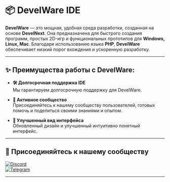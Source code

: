 # 📦 **DevelWare IDE**

**DevelWare** — это мощная, удобная среда разработки, созданная на основе **DevelNext**. Она предназначена для быстрого создания программ, простых 2D-игр и функциональных прототипов для **Windows, Linux, Mac**. Благодаря использованию языка **PHP**, **DevelWare** обеспечивает низкий порог вхождения и ускоренную разработку.

---

## ✨ **Преимущества работы с DevelWare:**

- **🛠️ Долгосрочная поддержка IDE**  
  Мы гарантируем долгосрочную поддержку для DevelWare.

- **👥 Активное сообщество**  
  Присоединяйтесь к нашему сообществу пользователей, готовых помочь и поделиться своими знаниями и опытом.

- **🎨 Улучшенный вид интерфейса**  
  Обновленный дизайн и улучшенный интуитивно понятный интерфейс.

---

## 🤝 **Присоединяйтесь к нашему сообществу**

[![Discord](https://img.shields.io/badge/Discord-7289DA?style=for-the-badge&logo=discord&logoColor=white)](https://discord.gg/Kk5CaK7x5d)  
[![Telegram](https://img.shields.io/badge/Telegram-26A5E4?style=for-the-badge&logo=telegram&logoColor=white)](https://t.me/+Q8yluasBBQFhN2My)

---
